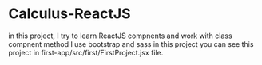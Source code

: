 # Calculus-ReactJS

in this project, I try to learn ReactJS compnents and work with class compnent method 
I use bootstrap and sass in this project
you can see this project in first-app/src/first/FirstProject.jsx file.
